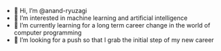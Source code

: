 - 👋 Hi, I’m @anand-ryuzagi
- 👀 I’m interested in machine learning and artificial intelligence
- 🌱 I’m currently learning for a long term career change in the world of computer programming  
- 💞️ I’m looking for a push so that I grab the initial step of my new career

<!---
anand-ryuzagi/anand-ryuzagi is a ✨ special ✨ repository because its `README.md` (this file) appears on your GitHub profile.
You can click the Preview link to take a look at your changes.
--->
